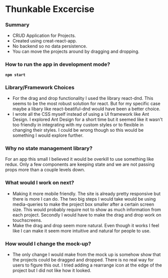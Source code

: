 # Thunkable Excercise
### Summary
- CRUD Application for Projects. 
- Created using creat-react-app.
- No backend so no data persistence.
- You can move the projects around by dragging and dropping.
### How to run the app in development mode?
**`npm start`** 
### Library/Framework Choices
- For the drag and drop functionality I used the library react-dnd. This seems to be the most robust solution for react. But for my specific case maybe a libary like react-beatiful-dnd would have been a better choice.
- I wrote all the CSS myself instead of using a UI framework like Ant Design. I explored Ant Design for a short time but it seemed like it wasn't too friendly in integrating with my custom styles or to flexible in changing their styles. I could be wrong though so this would be something I would explore further.
### Why no state management library?
For an app this small I believed it would be overkill to use something like redux. Only a few components are keeping state and we are not passing props more than a couple levels down.
### What would I work on next?
- Making it more mobile friendly. The site is already pretty responsive but there is more I can do. The two big steps I would take would be using media-queries to make the project box smaller after a certain screen size. This would probably require not to show as much information from each project. Secondly I would have to make the drag and drop work on touchscreens.
- Make the drag and drop seem more natural. Even though it works I feel like I can make it seem more intuitive and natural for people to use.
### How would I change the mock-up?
- The only change I would make from the mock up is somehow show that the projects could be dragged and dropped. There is no real way for users to figure this out. I tried adding a rearrange icon at the edge of the project but I did not like how it looked.
